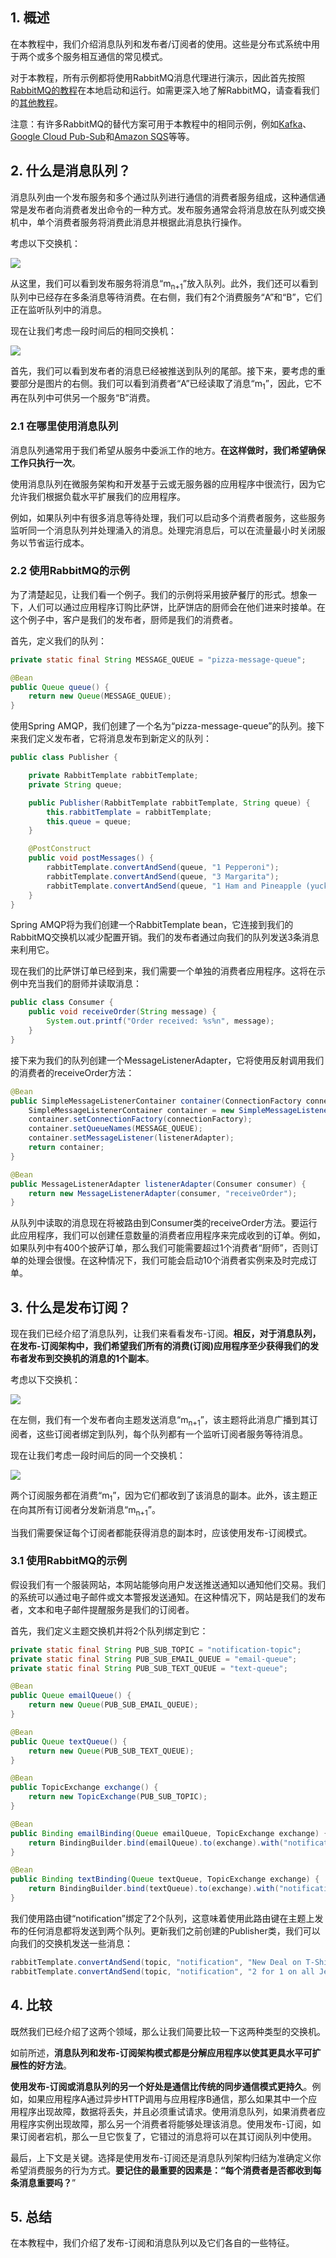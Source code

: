 ## 1. 概述

在本教程中，我们介绍消息队列和发布者/订阅者的使用。这些是分布式系统中用于两个或多个服务相互通信的常见模式。

对于本教程，所有示例都将使用RabbitMQ消息代理进行演示，因此首先按照[RabbitMQ的教程](https://www.rabbitmq.com/download.html)在本地启动和运行。如需更深入地了解RabbitMQ，请查看我们的[其他教程](RabbitMQ简介.md)。

注意：有许多RabbitMQ的替代方案可用于本教程中的相同示例，例如[Kafka](https://kafka.apache.org/)、[Google Cloud Pub-Sub](https://cloud.google.com/pubsub)和[Amazon SQS](https://aws.amazon.com/sqs/)等等。

## 2. 什么是消息队列？

消息队列由一个发布服务和多个通过队列进行通信的消费者服务组成，这种通信通常是发布者向消费者发出命令的一种方式。发布服务通常会将消息放在队列或交换机中，单个消费者服务将消费此消息并根据此消息执行操作。

考虑以下交换机：

<img src="../assets/img.png"> 


从这里，我们可以看到发布服务将消息“m<sub>n+1</sub>”放入队列。此外，我们还可以看到队列中已经存在多条消息等待消费。在右侧，我们有2个消费服务“A”和“B”，它们正在监听队列中的消息。

现在让我们考虑一段时间后的相同交换机：

<img src="../assets/img_1.png"> 

首先，我们可以看到发布者的消息已经被推送到队列的尾部。接下来，要考虑的重要部分是图片的右侧。我们可以看到消费者“A”已经读取了消息“m<sub>1</sub>”，因此，它不再在队列中可供另一个服务“B”消费。

### 2.1 在哪里使用消息队列

消息队列通常用于我们希望从服务中委派工作的地方。**在这样做时，我们希望确保工作只执行一次**。

使用消息队列在微服务架构和开发基于云或无服务器的应用程序中很流行，因为它允许我们根据负载水平扩展我们的应用程序。

例如，如果队列中有很多消息等待处理，我们可以启动多个消费者服务，这些服务监听同一个消息队列并处理涌入的消息。处理完消息后，可以在流量最小时关闭服务以节省运行成本。

### 2.2 使用RabbitMQ的示例

为了清楚起见，让我们看一个例子。我们的示例将采用披萨餐厅的形式。想象一下，人们可以通过应用程序订购比萨饼，比萨饼店的厨师会在他们进来时接单。在这个例子中，客户是我们的发布者，厨师是我们的消费者。

首先，定义我们的队列：

```java
private static final String MESSAGE_QUEUE = "pizza-message-queue";

@Bean
public Queue queue() {
    return new Queue(MESSAGE_QUEUE);
}
```

使用Spring AMQP，我们创建了一个名为“pizza-message-queue”的队列。接下来我们定义发布者，它将消息发布到新定义的队列：

```java
public class Publisher {

    private RabbitTemplate rabbitTemplate;
    private String queue;

    public Publisher(RabbitTemplate rabbitTemplate, String queue) {
        this.rabbitTemplate = rabbitTemplate;
        this.queue = queue;
    }

    @PostConstruct
    public void postMessages() {
        rabbitTemplate.convertAndSend(queue, "1 Pepperoni");
        rabbitTemplate.convertAndSend(queue, "3 Margarita");
        rabbitTemplate.convertAndSend(queue, "1 Ham and Pineapple (yuck)");
    }
}
```

Spring AMQP将为我们创建一个RabbitTemplate bean，它连接到我们的RabbitMQ交换机以减少配置开销。我们的发布者通过向我们的队列发送3条消息来利用它。

现在我们的比萨饼订单已经到来，我们需要一个单独的消费者应用程序。这将在示例中充当我们的厨师并读取消息：

```java
public class Consumer {
    public void receiveOrder(String message) {
        System.out.printf("Order received: %s%n", message);
    }
}
```

接下来为我们的队列创建一个MessageListenerAdapter，它将使用反射调用我们的消费者的receiveOrder方法：

```java
@Bean
public SimpleMessageListenerContainer container(ConnectionFactory connectionFactory, MessageListenerAdapter listenerAdapter) {
    SimpleMessageListenerContainer container = new SimpleMessageListenerContainer();
    container.setConnectionFactory(connectionFactory);
    container.setQueueNames(MESSAGE_QUEUE);
    container.setMessageListener(listenerAdapter);
    return container;
}

@Bean
public MessageListenerAdapter listenerAdapter(Consumer consumer) {
    return new MessageListenerAdapter(consumer, "receiveOrder");
}
```

从队列中读取的消息现在将被路由到Consumer类的receiveOrder方法。要运行此应用程序，我们可以创建任意数量的消费者应用程序来完成收到的订单。例如，如果队列中有400个披萨订单，那么我们可能需要超过1个消费者“厨师”，否则订单的处理会很慢。在这种情况下，我们可能会启动10个消费者实例来及时完成订单。

## 3. 什么是发布订阅？

现在我们已经介绍了消息队列，让我们来看看发布-订阅。**相反，对于消息队列，在发布-订阅架构中，我们希望我们所有的消费(订阅)应用程序至少获得我们的发布者发布到交换机的消息的1个副本**。

考虑以下交换机：

<img src="../assets/img_2.png">

在左侧，我们有一个发布者向主题发送消息“m<sub>n+1</sub>”，该主题将此消息广播到其订阅者，这些订阅者绑定到队列，每个队列都有一个监听订阅者服务等待消息。

现在让我们考虑一段时间后的同一个交换机：

<img src="../assets/img_3.png"> 

两个订阅服务都在消费“m<sub>1</sub>”，因为它们都收到了该消息的副本。此外，该主题正在向其所有订阅者分发新消息“m<sub>n+1</sub>”。

当我们需要保证每个订阅者都能获得消息的副本时，应该使用发布-订阅模式。

### 3.1 使用RabbitMQ的示例

假设我们有一个服装网站，本网站能够向用户发送推送通知以通知他们交易。我们的系统可以通过电子邮件或文本警报发送通知。在这种情况下，网站是我们的发布者，文本和电子邮件提醒服务是我们的订阅者。

首先，我们定义主题交换机并将2个队列绑定到它：

```java
private static final String PUB_SUB_TOPIC = "notification-topic";
private static final String PUB_SUB_EMAIL_QUEUE = "email-queue";
private static final String PUB_SUB_TEXT_QUEUE = "text-queue";

@Bean
public Queue emailQueue() {
    return new Queue(PUB_SUB_EMAIL_QUEUE);
}

@Bean
public Queue textQueue() {
    return new Queue(PUB_SUB_TEXT_QUEUE);
}

@Bean
public TopicExchange exchange() {
    return new TopicExchange(PUB_SUB_TOPIC);
}

@Bean
public Binding emailBinding(Queue emailQueue, TopicExchange exchange) {
    return BindingBuilder.bind(emailQueue).to(exchange).with("notification");
}

@Bean
public Binding textBinding(Queue textQueue, TopicExchange exchange) {
    return BindingBuilder.bind(textQueue).to(exchange).with("notification");
}
```

我们使用路由键“notification”绑定了2个队列，这意味着使用此路由键在主题上发布的任何消息都将发送到两个队列。更新我们之前创建的Publisher类，我们可以向我们的交换机发送一些消息：

```java
rabbitTemplate.convertAndSend(topic, "notification", "New Deal on T-Shirts: 95% off!");
rabbitTemplate.convertAndSend(topic, "notification", "2 for 1 on all Jeans!");
```

## 4. 比较

既然我们已经介绍了这两个领域，那么让我们简要比较一下这两种类型的交换机。

如前所述，**消息队列和发布-订阅架构模式都是分解应用程序以使其更具水平可扩展性的好方法**。

**使用发布-订阅或消息队列的另一个好处是通信比传统的同步通信模式更持久**。例如，如果应用程序A通过异步HTTP调用与应用程序B通信，那么如果其中一个应用程序出现故障，数据将丢失，并且必须重试请求。使用消息队列，如果消费者应用程序实例出现故障，那么另一个消费者将能够处理该消息。使用发布-订阅，如果订阅者宕机，那么一旦它恢复了，它错过的消息将可以在其订阅队列中使用。

最后，上下文是关键。选择是使用发布-订阅还是消息队列架构归结为准确定义你希望消费服务的行为方式。**要记住的最重要的因素是：“每个消费者是否都收到每条消息重要吗？**”

## 5. 总结

在本教程中，我们介绍了发布-订阅和消息队列以及它们各自的一些特征。